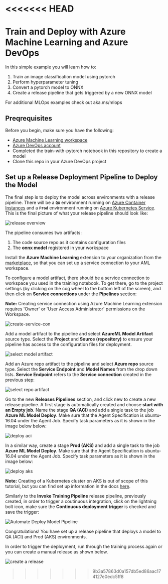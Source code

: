 <<<<<<< HEAD
=======
# Train and Deploy with Azure Machine Learning and Azure DevOps

In this simple example you will learn how to: 
1. Train an image classification model using pytorch
1. Perform hyperparameter tuning 
1. Convert a pytorch model to ONNX 
1. Create a release pipeline that gets triggered by a new ONNX model

For additional MLOps examples check out aka.ms/mlops

## Preqrequisites 

Before you begin, make sure you have the following:
* [Azure Machine Learning workspace](https://docs.microsoft.com/en-us/azure/machine-learning/service/how-to-manage-workspace)
* [Azure DevOps account](https://azure.microsoft.com/en-us/services/devops/)
* Completed the train-with-pytorch notebook in this repository to create a model 
* Clone this repo in your Azure DevOps project 

## Set up a Release Deployment Pipeline to Deploy the Model

The final step is to deploy the model across environments with a release
pipeline. There will be a **``QA``** environment running on
[Azure Container Instances](https://azure.microsoft.com/en-us/services/container-instances/)
and a **``Prod``** environment running on
[Azure Kubernetes Service](https://azure.microsoft.com/en-us/services/kubernetes-service).
This is the final picture of what your release pipeline should look like:

![release overview](./images/release-overview.PNG)

The pipeline consumes two artifacts:

1. The code source repo as it contains configuration files
1. The **onnx model** registered in your workspace

Install the **Azure Machine Learning** extension to your organization from the
[marketplace](https://marketplace.visualstudio.com/items?itemName=ms-air-aiagility.vss-services-azureml),
so that you can set up a service connection to your AML workspace.

To configure a model artifact, there should be a service connection to
 workspace you used in the training notebook. To get there, go to the project settings (by
clicking on the cog wheel to the bottom left of the screen), and then click on
**Service connections** under the **Pipelines** section:

**Note:** Creating service connection using Azure Machine Learning extension
requires 'Owner' or 'User Access Administrator' permissions on the Workspace.

![create-service-con](./images/create-service-con.png)

Add a model artifact to the pipeline and select **AzureML Model Artifact** source
type. Select the **Project** and **Source (repository)** to ensure your pipeline has access to the configuration files for deployment.

![select model artifact](./images/select-model-artifact.PNG)

Add an Azure repo artifact to the pipeline and select **Azure repo** source
type. Select the **Service Endpoint** and **Model Names** from the drop down
lists. **Service Endpoint** refers to the **Service connection** created in
the previous step:

![select repo artifact](./images/add-source-code.PNG)


Go to the new **Releases Pipelines** section, and click new to create a new
release pipeline. A first stage is automatically created and choose
**start with an Empty job**. Name the stage **QA (ACI)** and add a single task
to the job **Azure ML Model Deploy**. Make sure that the Agent Specification
is ubuntu-16.04 under the Agent Job. Specify task parameters as it is shown in the image below below:

![deploy aci](./images/deploy-to-aci.PNG)


In a similar way, create a stage **Prod (AKS)** and add a single task to the job
**Azure ML Model Deploy**. Make sure that the Agent Specification is
ubuntu-16.04 under the Agent Job. Specify task parameters as it is shown in the image below:

![deploy aks](./images/deploy-to-aks.PNG)


**Note:** Creating of a Kubernetes cluster on AKS is out of scope of this
tutorial, but you can find set up information in the docs
[here](https://docs.microsoft.com/en-us/azure/aks/kubernetes-walkthrough-portal#create-an-aks-cluster).

Similarly to the **Invoke Training Pipeline** release pipeline, previously
created, in order to trigger a coutinuous integration, click on the lightning
bolt icon, make sure the **Continuous deployment trigger** is checked and
save the trigger:

![Automate Deploy Model Pipeline](./images/enable-trigger.PNG)

Congratulations! You have set up a release pipeline that deploys a model to QA (ACI) and Prod (AKS)
environments.

In order to trigger the deployment, run through the training process again or you can create a manual release as shown below. 

![create a release](./images/create-release.PNG)
>>>>>>> 9b3a57863d0a157db5ed86aac174127e0edc5ff8

